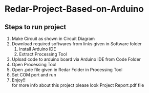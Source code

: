 # Redar-Project-Based-on-Arduino
## Steps to run project
1. Make Circuit as shown in Circuit Diagram
2. Download required softwares from links given in Software folder
    1. Install Arduino IDE
    2. Extract Processing Tool
3. Upload code to arduino board via Arduino IDE from Code Folder
4. Open Processing Tool
5. Open .pde file given in Redar Folder in Processing Tool
6. Set COM port and run
7. Enjoy!! <br>
for more info about this project please look Project Report.pdf file

